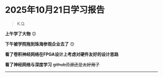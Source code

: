 # 2025年10月21日学习报告
> K.Q.

**上午学了大物**
😊

**下午被学院拖到珠海参观企业去了**
😊

**看了卷积神经网络在FPGA设计上考虑对硬件友好的设计思路**

**看了神经网络与深度学习**
~~github资源还是太好用了~~
***